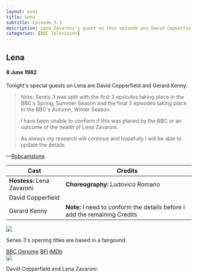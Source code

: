 ```yaml
---
layout: post
title: Lena
subtitle: Episode 3.3
description: Lena Zavaroni's guest on this episode are David Copperfield and Gerard Kenny. Click on link for details.
categories: [BBC Television]
---
```


<main class="Main-Default">
<article>
<div class="row">
<div class="col s12 m9">
<h2>Lena</h2>
<h4>8 June 1982</h4>
<p class="flow-text">Tonight's special guests on Lena are David Copperfield and Gerard Kenny.</p>

<blockquote  class="flow-text">
<p>Note: Sereis 3 was split with the first 3 epsiodes taking place in the BBC's Spring, Summer Season and the final 3 episodes taking place in the BBC's Autumn, Winter Season.</p>

<p>I have been unable to conform if this was planed by the BBC or an outcome of the health of Lena Zavaroni.</p>

<p>As always my research will continue and hopefully I will be able to update the details.</p>
</blockquote>
<p class="flow-text">&#8212;<a href=" https://m.me/fanzoflenazavaroni">Robcamstone</a></p>

<table class="flow-text striped" style="table-layout:fixed">
<thead>
<tr>
<th>Cast</th>
<th>Credits</th>
</tr>
</thead>
<tbody>
<tr>
<td><b>Hostess:</b> Lena Zavaroni</td>
<td><b>Choreography:</b> Ludovico Romano</td>
</tr>
<tr>
<td>David Copperfield</td>
<td></td>
</tr>
<tr>
<td>Gerard Kenny</td>
<td><b>Note:</b> I need to conform the details before I add the remaining Credits</td>
</tr>
</tbody>
</table>
</div>

<div class="col s12 m3">
<div class="card hoverable Card-Default">
<div class="card-image">
<img src="https://farm5.staticflickr.com/4419/37403254712_5d7a82ff51_o_d.png">
</div>
<div class="card-content">
<p>Series 3's opening titles are based in a fairgound.</p>
</div>
<div class="card-action">
<a href="http://genome.ch.bbc.co.uk/67f8277b7c9e4c18a3c4de3f2a8d9df1">BBC Genome</a>
<a href="http://explore.bfi.org.uk/4ce2b790cfbac">BFI</a>
<a href="http://www.imdb.com/title/tt2430882">IMDb</a>
</div></div>

<div class="card hoverable Card-Default">
<div class="card-image">
<img src="https://farm5.staticflickr.com/4433/37406869152_4cb73b2f27_o_d.png">
</div>
<div class="card-content">
<p>David Copperfield and Lena Zavaroni</p>
</div></div></div></div>
</article>
</main>
<!-- Scripts -->
<script src="/https://code.jquery.com/jquery-2.1.1.min.js"></script>
<script src="/materialize/js/materialize.min.js"></script>
<script src="/materialize/js/init.js"></script>
</body>
</html>
